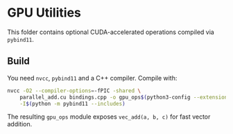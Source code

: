 # GPU Utilities

This folder contains optional CUDA-accelerated operations compiled via `pybind11`.

## Build

You need `nvcc`, `pybind11` and a C++ compiler. Compile with:

```bash
nvcc -O2 --compiler-options=-fPIC -shared \
    parallel_add.cu bindings.cpp -o gpu_ops$(python3-config --extension-suffix) \
    -I$(python -m pybind11 --includes)
```

The resulting `gpu_ops` module exposes `vec_add(a, b, c)` for fast vector addition.
